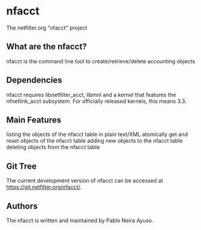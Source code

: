 # nfacct
The netfilter.org "nfacct" project
## What are the nfacct?
nfacct is the command line tool to create/retrieve/delete accounting objects

## Dependencies
nfacct requires libnetfilter_acct, libmnl and a kernel that features the nfnetlink_acct subsystem. For officially released kernels, this means 3.3.

## Main Features
listing the objects of the nfacct table in plain text/XML
atomically get and reset objects of the nfacct table
adding new objects to the nfacct table
deleting objects from the nfacct table

## Git Tree
The current development version of nfacct can be accessed at https://git.netfilter.org/nfacct/.

## Authors
The nfacct is written and maintained by Pablo Neira Ayuso.


